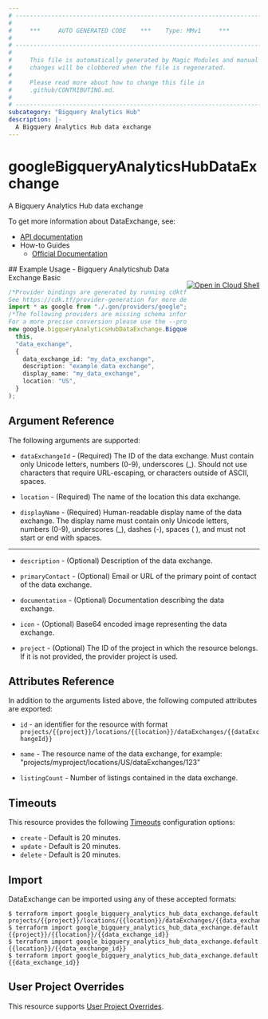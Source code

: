 ```yaml
---
# ----------------------------------------------------------------------------
#
#     ***     AUTO GENERATED CODE    ***    Type: MMv1     ***
#
# ----------------------------------------------------------------------------
#
#     This file is automatically generated by Magic Modules and manual
#     changes will be clobbered when the file is regenerated.
#
#     Please read more about how to change this file in
#     .github/CONTRIBUTING.md.
#
# ----------------------------------------------------------------------------
subcategory: "Bigquery Analytics Hub"
description: |-
  A Bigquery Analytics Hub data exchange
---
```


# googleBigqueryAnalyticsHubDataExchange

A Bigquery Analytics Hub data exchange

To get more information about DataExchange, see:

* [API documentation](https://cloud.google.com/bigquery/docs/reference/analytics-hub/rest/v1/projects.locations.dataExchanges)
* How-to Guides
  * [Official Documentation](https://cloud.google.com/bigquery/docs/analytics-hub-introduction)

<div class = "oics-button" style="float: right; margin: 0 0 -15px">
  <a href="https://console.cloud.google.com/cloudshell/open?cloudshell_git_repo=https%3A%2F%2Fgithub.com%2Fterraform-google-modules%2Fdocs-examples.git&cloudshell_working_dir=bigquery_analyticshub_data_exchange_basic&cloudshell_image=gcr.io%2Fgraphite-cloud-shell-images%2Fterraform%3Alatest&open_in_editor=main.tf&cloudshell_print=.%2Fmotd&cloudshell_tutorial=.%2Ftutorial.md" target="_blank">
    <img alt="Open in Cloud Shell" src="//gstatic.com/cloudssh/images/open-btn.svg" style="max-height: 44px; margin: 32px auto; max-width: 100%;">
  </a>
</div>
## Example Usage - Bigquery Analyticshub Data Exchange Basic

```typescript
/*Provider bindings are generated by running cdktf get.
See https://cdk.tf/provider-generation for more details.*/
import * as google from "./.gen/providers/google";
/*The following providers are missing schema information and might need manual adjustments to synthesize correctly: google.
For a more precise conversion please use the --provider flag in convert.*/
new google.bigqueryAnalyticsHubDataExchange.BigqueryAnalyticsHubDataExchange(
  this,
  "data_exchange",
  {
    data_exchange_id: "my_data_exchange",
    description: "example data exchange",
    display_name: "my_data_exchange",
    location: "US",
  }
);

```

## Argument Reference

The following arguments are supported:

*   `dataExchangeId` -
    (Required)
    The ID of the data exchange. Must contain only Unicode letters, numbers (0-9), underscores (\_). Should not use characters that require URL-escaping, or characters outside of ASCII, spaces.

*   `location` -
    (Required)
    The name of the location this data exchange.

*   `displayName` -
    (Required)
    Human-readable display name of the data exchange. The display name must contain only Unicode letters, numbers (0-9), underscores (\_), dashes (-), spaces ( ), and must not start or end with spaces.

***

*   `description` -
    (Optional)
    Description of the data exchange.

*   `primaryContact` -
    (Optional)
    Email or URL of the primary point of contact of the data exchange.

*   `documentation` -
    (Optional)
    Documentation describing the data exchange.

*   `icon` -
    (Optional)
    Base64 encoded image representing the data exchange.

*   `project` - (Optional) The ID of the project in which the resource belongs.
    If it is not provided, the provider project is used.

## Attributes Reference

In addition to the arguments listed above, the following computed attributes are exported:

*   `id` - an identifier for the resource with format `projects/{{project}}/locations/{{location}}/dataExchanges/{{dataExchangeId}}`

*   `name` -
    The resource name of the data exchange, for example:
    "projects/myproject/locations/US/dataExchanges/123"

*   `listingCount` -
    Number of listings contained in the data exchange.

## Timeouts

This resource provides the following
[Timeouts](https://developer.hashicorp.com/terraform/plugin/sdkv2/resources/retries-and-customizable-timeouts) configuration options:

* `create` - Default is 20 minutes.
* `update` - Default is 20 minutes.
* `delete` - Default is 20 minutes.

## Import

DataExchange can be imported using any of these accepted formats:

```console
$ terraform import google_bigquery_analytics_hub_data_exchange.default projects/{{project}}/locations/{{location}}/dataExchanges/{{data_exchange_id}}
$ terraform import google_bigquery_analytics_hub_data_exchange.default {{project}}/{{location}}/{{data_exchange_id}}
$ terraform import google_bigquery_analytics_hub_data_exchange.default {{location}}/{{data_exchange_id}}
$ terraform import google_bigquery_analytics_hub_data_exchange.default {{data_exchange_id}}
```

## User Project Overrides

This resource supports [User Project Overrides](https://registry.terraform.io/providers/hashicorp/google/latest/docs/guides/provider_reference#user_project_override).

